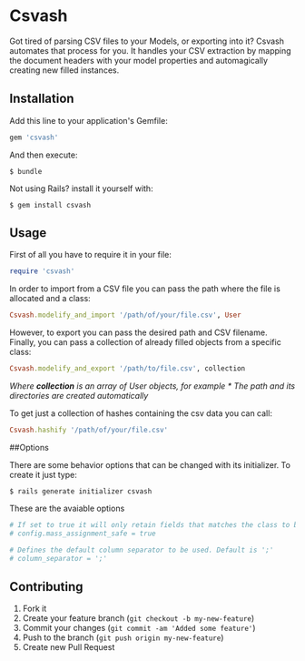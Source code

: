 # Csvash

Got tired of parsing CSV files to your Models, or exporting into it?
Csvash automates that process for you. It handles your CSV extraction by mapping the document headers with your model properties and automagically creating new filled instances.

## Installation

Add this line to your application's Gemfile:

```ruby
gem 'csvash'
```

And then execute:

```
$ bundle
```

Not using Rails? install it yourself with:

```
$ gem install csvash
```

## Usage

First of all you have to require it in your file:

```ruby
require 'csvash'
```

In order to import from a CSV file you can pass the path where the file is allocated and a class:

```ruby
Csvash.modelify_and_import '/path/of/your/file.csv', User
```

However, to export you can pass the desired path and CSV filename. Finally, you can pass a collection of already filled objects from a specific class:

```ruby
Csvash.modelify_and_export '/path/to/file.csv', collection
```

_Where **collection** is an array of User objects, for example_
_* The path and its directories are created automatically_

To get just a collection of hashes containing the csv data you can call:

```ruby
Csvash.hashify '/path/of/your/file.csv'
```

##Options

There are some behavior options that can be changed with its initializer. To create it just type:

```
$ rails generate initializer csvash
```

These are the avaiable options

```ruby
# If set to true it will only retain fields that matches the class to be filled. Default is false.
# config.mass_assignment_safe = true

# Defines the default column separator to be used. Default is ';'
# column_separator = ';'
```

## Contributing

1. Fork it
2. Create your feature branch (`git checkout -b my-new-feature`)
3. Commit your changes (`git commit -am 'Added some feature'`)
4. Push to the branch (`git push origin my-new-feature`)
5. Create new Pull Request
